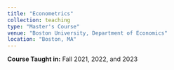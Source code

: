 ```yaml
---
title: "Econometrics"
collection: teaching
type: "Master's Course"
venue: "Boston University, Department of Economics"
location: "Boston, MA"
---
```

**Course Taught in:** Fall 2021, 2022, and 2023
